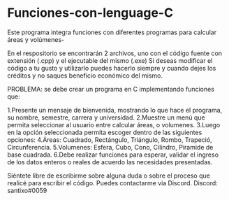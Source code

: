 # Funciones-con-lenguage-C
Este programa integra funciones con diferentes programas para calcular áreas y volúmenes-

En el respositorio se encontrarán 2 archivos, uno con el código fuente con extensión (.cpp) y el ejecutable del mismo (.exe)
Si deseas modificar el código a tu gusto y utilizarlo puedes hacerlo siempre y cuando dejes los créditos y no saques beneficio económico del mismo.

PROBLEMA: se debe crear un programa en C implementando funciones que:

1.Presente un mensaje de bienvenida, mostrando lo que hace el programa, su nombre, semestre, carrera y universidad.
2.Muestre un menú que permita seleccionar al usuario entre calcular áreas, o volumenes.
3.Luego en la opción seleccionada permita escoger dentro de las siguientes opciones:
4.Áreas: Cuadrado, Rectángulo, Triángulo, Rombo, Trapeció, Circunferencia. 
5.Volumenes: Esfera, Cubo, Cono, Cilindro, Piramide de base cuadrada.
6.Debe realizar funciones para esperar, validar el ingreso de los datos enteros o reales de acuerdo las necesidades presentadas.

Siéntete libre de escribirme sobre alguna duda o sobre el proceso que realicé para escribir el código. Puedes contactarme via Discord.
Discord: santixo#0059
